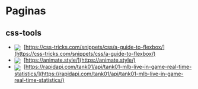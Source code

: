 # Paginas

## css-tools

- <img src="http://www.google.com/s2/favicons?domain=https://css-tricks.com/snippets/css/a-guide-to-flexbox/" style="vertical-align:middle;margin-right:5px;"> [https://css-tricks.com/snippets/css/a-guide-to-flexbox/](https://css-tricks.com/snippets/css/a-guide-to-flexbox/)
- <img src="http://www.google.com/s2/favicons?domain=https://animate.style/" style="vertical-align:middle;margin-right:5px;"> [https://animate.style/](https://animate.style/)
- <img src="http://www.google.com/s2/favicons?domain=https://rapidapi.com/tank01/api/tank01-mlb-live-in-game-real-time-statistics/" style="vertical-align:middle;margin-right:5px;"> [https://rapidapi.com/tank01/api/tank01-mlb-live-in-game-real-time-statistics/](https://rapidapi.com/tank01/api/tank01-mlb-live-in-game-real-time-statistics/)